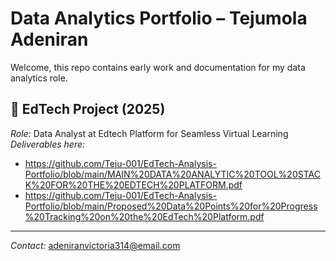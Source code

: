 # Data Analytics Portfolio – Tejumola Adeniran

Welcome, this repo contains early work and documentation for my data analytics role.

## 📌 EdTech Project (2025)
*Role:* Data Analyst at Edtech Platform for Seamless Virtual Learning  
*Deliverables here:*
- https://github.com/Teju-001/EdTech-Analysis-Portfolio/blob/main/MAIN%20DATA%20ANALYTIC%20TOOL%20STACK%20FOR%20THE%20EDTECH%20PLATFORM.pdf
- https://github.com/Teju-001/EdTech-Analysis-Portfolio/blob/main/Proposed%20Data%20Points%20for%20Progress%20Tracking%20on%20the%20EdTech%20Platform.pdf

---

*Contact:* adeniranvictoria314@email.com
